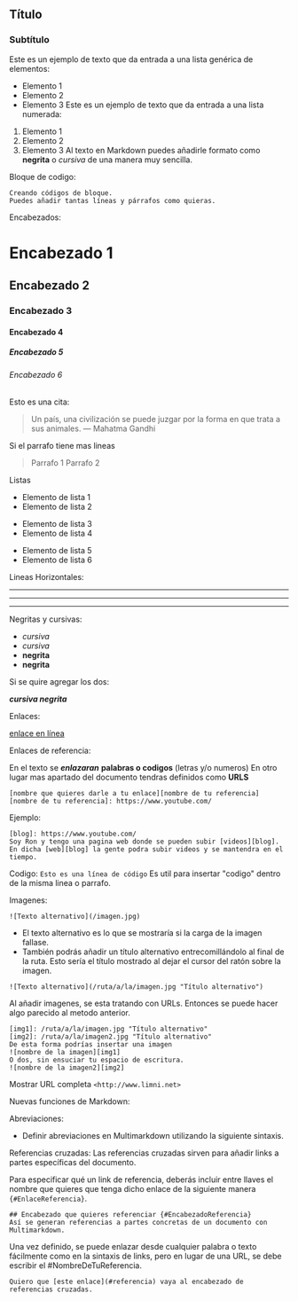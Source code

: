 

## Título
### Subtítulo
Este es un ejemplo de texto que da entrada a una lista genérica de elementos:
- Elemento 1
- Elemento 2
- Elemento 3
Este es un ejemplo de texto que da entrada a una lista numerada:
1. Elemento 1
2. Elemento 2
3. Elemento 3
Al texto en Markdown puedes añadirle formato como **negrita** o *cursiva* de una manera muy sencilla.

Bloque de codigo:
~~~
Creando códigos de bloque.
Puedes añadir tantas líneas y párrafos como quieras.  
~~~

Encabezados:
# Encabezado 1
## Encabezado 2
### Encabezado 3
#### Encabezado 4
##### Encabezado 5
###### Encabezado 6


Esto es una cita:
> Un país, una civilización se puede juzgar por la forma en que trata a sus animales.  — Mahatma Gandhi

Si el parrafo tiene mas lineas 

> Parrafo 1 
> Parrafo 2 

Listas
- Elemento de lista 1
- Elemento de lista 2
* Elemento de lista 3
* Elemento de lista 4
+ Elemento de lista 5
+ Elemento de lista 6

Lineas Horizontales:
***
---
___

Negritas y cursivas:

- *cursiva*
- _cursiva_
- **negrita**	
- __negrita__	

Si se quire agregar los dos:

***cursiva negrita***

Enlaces:

[enlace en línea](https://www.youtube.com/)

Enlaces de referencia:

En el texto se ***enlazaran*** **palabras o codigos** (letras y/o numeros) En otro lugar mas apartado del documento tendras definidos como **URLS**
~~~
[nombre que quieres darle a tu enlace][nombre de tu referencia]
[nombre de tu referencia]: https://www.youtube.com/
~~~
Ejemplo:
~~~
[blog]: https://www.youtube.com/
Soy Ron y tengo una pagina web donde se pueden subir [videos][blog].
En dicha [web][blog] la gente podra subir videos y se mantendra en el tiempo.
~~~
Codigo:
`Esto es una línea de código`
Es util para insertar "codigo" dentro de la misma linea o parrafo.

Imagenes:

`![Texto alternativo](/imagen.jpg)`

- El texto alternativo es lo que se mostraría si la carga de la imagen fallase.
- También podrás añadir un título alternativo entrecomillándolo al final de la ruta. 
Esto sería el título mostrado al dejar el cursor del ratón sobre la imagen.

`![Texto alternativo](/ruta/a/la/imagen.jpg "Título alternativo")`

Al añadir imagenes, se esta tratando con URLs. Entonces se puede hacer algo parecido al metodo anterior.
~~~
[img1]: /ruta/a/la/imagen.jpg "Título alternativo"
[img2]: /ruta/a/la/imagen2.jpg "Título alternativo"
De esta forma podrías insertar una imagen
![nombre de la imagen][img1]
O dos, sin ensuciar tu espacio de escritura.
![nombre de la imagen2][img2]
~~~
Mostrar URL completa
`<http://www.limni.net>`

Nuevas funciones de Markdown:

Abreviaciones:
- Definir abreviaciones en Multimarkdown utilizando la siguiente sintaxis.

Referencias cruzadas:
Las referencias cruzadas sirven para añadir links a partes específicas del documento.

Para especificar qué un link de referencia, deberás incluir entre llaves el nombre que quieres que tenga dicho enlace de la siguiente manera `{#EnlaceReferencia}`.
~~~
## Encabezado que quieres referenciar {#EncabezadoReferencia}
Así se generan referencias a partes concretas de un documento con Multimarkdown.
~~~

Una vez definido, se puede enlazar desde cualquier palabra o texto fácilmente como en la sintaxis de links, pero en 
lugar de una URL, se debe escribir el #NombreDeTuReferencia.
~~~
Quiero que [este enlace](#referencia) vaya al encabezado de referencias cruzadas.
~~~

